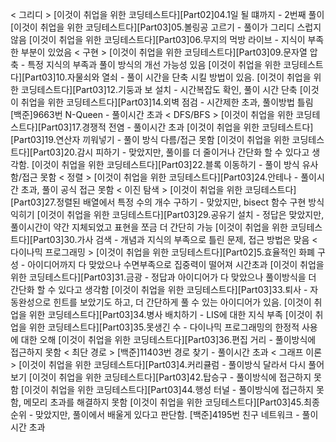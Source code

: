 < 그리디 >
[이것이 취업을 위한 코딩테스트다][Part02]04.1일 될 떄까지 - 2번째 풀이
[이것이 취업을 위한 코딩테스트다][Part03]05.볼링공 고르기 - 풀이가 그리디 스럽지 않음
[이것이 취업을 위한 코딩테스트다][Part03]06.무지의 먹방 라이브 - 지식이 부족한 부분이 있었음
< 구현 >
[이것이 취업을 위한 코딩테스트다][Part03]09.문자열 압축 - 특정 지식의 부족과 풀이 방식의 개선 가능성 있음
[이것이 취업을 위한 코딩테스트다][Part03]10.자물쇠와 열쇠 - 풀이 시간을 단축 시킬 방법이 있음.
[이것이 취업을 위한 코딩테스트다][Part03]12.기둥과 보 설치 - 시간복잡도 확인, 풀이 시간 단축
[이것이 취업을 위한 코딩테스트다][Part03]14.외벽 점검 - 시간제한 초과, 풀이방법 틀림
[백준]9663번 N-Queen - 풀이시간 초과
< DFS/BFS >
[이것이 취업을 위한 코딩테스트다][Part03]17.경쟁적 전염 - 풀이시간 초과
[이것이 취업을 위한 코딩테스트다][Part03]19.연산자 끼워넣기 - 풀이 방식 다름/접근 못함
[이것이 취업을 위한 코딩테스트다][Part03]20.감시 피하기 - 맞았지만, 풀이를 더 줄이거나 간단화 할 수 있다고 생각함.
[이것이 취업을 위한 코딩테스트다][Part03]22.블록 이동하기 - 풀이 방식 유사함/접근 못함
< 정렬 >
[이것이 취업을 위한 코딩테스트다][Part03]24.안테나 - 풀이시간 초과, 풀이 공식 접근 못함
< 이진 탐색 >
[이것이 취업을 위한 코딩테스트다][Part03]27.정렬된 배열에서 특정 수의 개수 구하기 - 맞았지만, bisect 함수 구현 방식 익히기
[이것이 취업을 위한 코딩테스트다][Part03]29.공유기 설치 - 정답은 맞았지만, 풀이시간이 약간 지체되었고 표현을 쪼금 더 간단히 가능
[이것이 취업을 위한 코딩테스트다][Part03]30.가사 검색 - 개념과 지식의 부족으로 틀린 문제, 접근 방법은 맞음
< 다이나믹 프로그래밍 >
[이것이 취업을 위한 코딩테스트다][Part02]5.효율적인 화폐 구성 - 아이디어까지 다 맞았으나 수면부족으로 집중력이 떨어져 시간초과
[이것이 취업을 위한 코딩테스트다][Part03]31.금광 - 정답과 아이디어가 다 맞았으나 풀이방식을 더 간단화 할 수 있다고 생각함
[이것이 취업을 위한 코딩테스트다][Part03]33.퇴사 - 자동완성으로 힌트를 보았기도 하고, 더 간단하게 풀 수 있는 아이디어가 있음.
[이것이 취업을 위한 코딩테스트다][Part03]34.병사 배치하기 - LIS에 대한 지식 부족
[이것이 취업을 위한 코딩테스트다][Part03]35.못생긴 수 - 다이나믹 프로그래밍의 한정적 사용에 대한 오해
[이것이 취업을 위한 코딩테스트다][Part03]36.편집 거리 - 풀이방식에 접근하지 못함
< 최단 경로 >
[백준]11403번 경로 찾기 - 풀이시간 초과
< 그래프 이론 >
[이것이 취업을 위한 코딩테스트다][Part03]4.커리큘럼 - 풀이방식 달라서 다시 풀어보기
[이것이 취업을 위한 코딩테스트다][Part03]42.탑승구 - 풀이방식에 접근하지 못함
[이것이 취업을 위한 코딩테스트다][Part03]44.행성 터널 - 풀이방식에 접근하지 못함, 메모리 초과를 해결하지 못함
[이것이 취업을 위한 코딩테스트다][Part03]45.최종 순위 - 맞았지만, 풀이에서 배울게 있다고 판단함.
[백준]4195번 친구 네트워크 - 풀이시간 초과